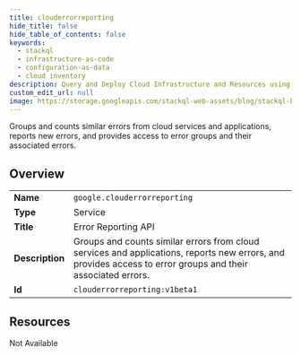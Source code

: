 ```yaml
---
title: clouderrorreporting
hide_title: false
hide_table_of_contents: false
keywords:
  - stackql
  - infrastructure-as-code
  - configuration-as-data
  - cloud inventory
description: Query and Deploy Cloud Infrastructure and Resources using SQL
custom_edit_url: null
image: https://storage.googleapis.com/stackql-web-assets/blog/stackql-blog-post-featured-image.png
---
```

Groups and counts similar errors from cloud services and applications, reports new errors, and provides access to error groups and their associated errors.  
    

## Overview
<table><tbody>
<tr><td><b>Name</b></td><td><code>google.clouderrorreporting</code></td></tr>
<tr><td><b>Type</b></td><td>Service</td></tr>
<tr><td><b>Title</b></td><td>Error Reporting API</td></tr>
<tr><td><b>Description</b></td><td>Groups and counts similar errors from cloud services and applications, reports new errors, and provides access to error groups and their associated errors.</td></tr>
<tr><td><b>Id</b></td><td><code>clouderrorreporting:v1beta1</code></td></tr>
</tbody></table>

## Resources
<div class="row"><div class="providerDocColumn">Not Available</div></div>